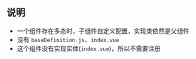 ## 说明
* 一个组件存在多态时，子组件自定义配置，实现类依然是父组件
* 没有 `baseDefinition.js`、`index.vue` 
* 这个组件没有实现实体(`index.vue`)，所以不需要注册
